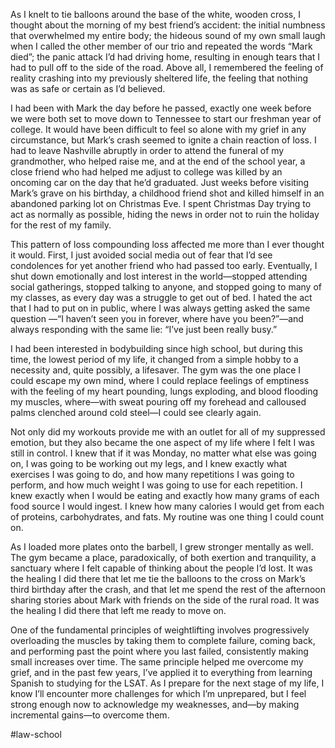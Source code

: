 As I knelt to tie balloons around the base of the white, wooden cross, I thought about the morning of my best friend’s accident: the initial numbness that overwhelmed my entire body; the hideous sound of my own small laugh when I called the other member of our trio and repeated the words “Mark died”; the panic attack I’d had driving home, resulting in enough tears that I had to pull off to the side of the road. Above all, I remembered the feeling of reality crashing into my previously sheltered life, the feeling that nothing was as safe or certain as I’d believed.

I had been with Mark the day before he passed, exactly one week before we were both set to move down to Tennessee to start our freshman year of college. It would have been difficult to feel so alone with my grief in any circumstance, but Mark’s crash seemed to ignite a chain reaction of loss. I had to leave Nashville abruptly in order to attend the funeral of my grandmother, who helped raise me, and at the end of the school year, a close friend who had helped me adjust to college was killed by an oncoming car on the day that he’d graduated. Just weeks before visiting Mark’s grave on his birthday, a childhood friend shot and killed himself in an abandoned parking lot on Christmas Eve. I spent Christmas Day trying to act as normally as possible, hiding the news in order not to ruin the holiday for the rest of my family.

This pattern of loss compounding loss affected me more than I ever thought it would. First, I just avoided social media out of fear that I’d see condolences for yet another friend who had passed too early. Eventually, I shut down emotionally and lost interest in the world—stopped attending social gatherings, stopped talking to anyone, and stopped going to many of my classes, as every day was a struggle to get out of bed. I hated the act that I had to put on in public, where I was always getting asked the same question —“I haven’t seen you in forever, where have you been?”—and always responding with the same lie: “I’ve just been really busy.”

I had been interested in bodybuilding since high school, but during this time, the lowest period of my life, it changed from a simple hobby to a necessity and, quite possibly, a lifesaver. The gym was the one place I could escape my own mind, where I could replace feelings of emptiness with the feeling of my heart pounding, lungs exploding, and blood flooding my muscles, where—with sweat pouring off my forehead and calloused palms clenched around cold steel—I could see clearly again.

Not only did my workouts provide me with an outlet for all of my suppressed emotion, but they also became the one aspect of my life where I felt I was still in control. I knew that if it was Monday, no matter what else was going on, I was going to be working out my legs, and I knew exactly what exercises I was going to do, and how many repetitions I was going to perform, and how much weight I was going to use for each repetition. I knew exactly when I would be eating and exactly how many grams of each food source I would ingest. I knew how many calories I would get from each of proteins, carbohydrates, and fats. My routine was one thing I could count on.

As I loaded more plates onto the barbell, I grew stronger mentally as well. The gym became a place, paradoxically, of both exertion and tranquility, a sanctuary where I felt capable of thinking about the people I’d lost. It was the healing I did there that let me tie the balloons to the cross on Mark’s third birthday after the crash, and that let me spend the rest of the afternoon sharing stories about Mark with friends on the side of the rural road. It was the healing I did there that left me ready to move on.

One of the fundamental principles of weightlifting involves progressively overloading the muscles by taking them to complete failure, coming back, and performing past the point where you last failed, consistently making small increases over time. The same principle helped me overcome my grief, and in the past few years, I’ve applied it to everything from learning Spanish to studying for the LSAT. As I prepare for the next stage of my life, I know I’ll encounter more challenges for which I’m unprepared, but I feel strong enough now to acknowledge my weaknesses, and—by making incremental gains—to overcome them.

#law-school 